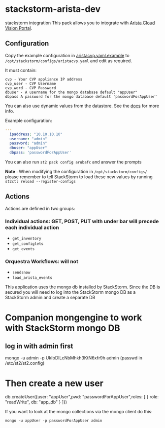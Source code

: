 # stackstorm-arista-dev
stackstorm integration 
This pack allows you to integrate with
[Arista Cloud Vision Portal](https://www.arista.com/en/cg-cv/cv-cloudvision-portal-cvp-overview).

## Configuration
Copy the example configuration in [aristacvp.yaml.example](./aristacvp.yaml.example) to
`/opt/stackstorm/configs/aristacvp.yaml` and edit as required.

It must contain:

```
cvp - Your CVP appliance IP address
cvp_user - CVP Username
cvp_word - CVP Password
dbuser - A username for the mongo database default "appUser"
dbpass A password for the mongo database default 'passwordForAppUser'
```

You can also use dynamic values from the datastore. See the
[docs](https://docs.stackstorm.com/reference/pack_configs.html) for more info.

Example configuration:

```yaml
---
  ipaddress: "10.10.10.10"
  username: "admin"
  password: "admin"
  dbuser: "appUser"
  dbpass: 'passwordForAppUser'
```
You can also run `st2 pack config arubafc` and answer the prompts

**Note** : When modifying the configuration in `/opt/stackstorm/configs/` please
           remember to tell StackStorm to load these new values by running
           `st2ctl reload --register-configs`


## Actions

Actions are defined in two groups:

### Individual actions: GET, POST, PUT with under bar will precede each individual action
* ``get_inventory``
* ``get_configlets``
* ``get_events``


### Orquestra Workflows: will not
* ``sendsnow``
* ``load_arista_events``

This application uses the mongo db installed by StackStorm. Since the DB is secured
you will need to log into the StackStorm mongo DB as a StackStorm admin and create a separate DB

# Companion mongengine to work with StackStorm mongo DB

log in with admin first
-------------------------------------------------------------------------------------
mongo -u admin -p UkIbDILcNbMhkh3KtN6xfr9h admin  (passwd in /etc/st2/st2.config)

# Then create a new user
db.createUser({user: "appUser",pwd: "passwordForAppUser",roles: [ { role: "readWrite", db: "app_db" } ]})

If you want to look at the mongo collections via the mongo client do this:


```
mongo -u appUser -p passwordForAppUser admin
```
